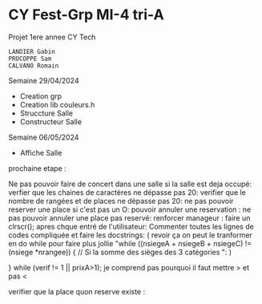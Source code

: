 # CY Fest-Grp MI-4 tri-A
Projet 1ere annee CY Tech

    LANDIER Gabin
    PROCOPPE Sam
    CALVANO Romain

Semaine 29/04/2024

- Creation grp
- Creation lib couleurs.h
- Struccture Salle
- Constructeur Salle

Semaine 06/05/2024

- Affiche Salle


prochaine etape :

Ne pas pouvoir faire de concert dans une salle si la salle est deja occupé:
verfier que les chaines de caractères ne dépasse pas 20:
verifier que le nombre de rangées et de places ne dépasse pas 20:
ne pas pouvoir reserver une place si c'est pas un O:
pouvoir annuler une reservation :
ne pas pouvoir annuler une place pas reservé:
renforcer manageur :
faire un clrscr(); apres chque entré de l'utilisateur:
Commenter toutes les lignes de codes compliquée et faire les docstrings:
( revoir ça on peut le tranformer en do while pour faire plus jollie "while ((nsiegeA + nsiegeB + nsiegeC) !=(nsiege *nrangee)) { // Si la somme des sièges des 3 catégories ": )

} while (verif != 1 || prixA>1); je comprend pas pourquoi il faut mettre > et pas <

verifier que la place quon reserve existe :
